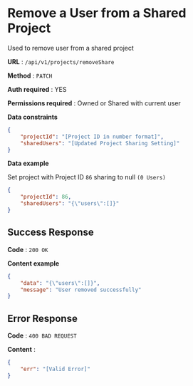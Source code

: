 # Remove a User from a Shared Project

Used to remove user from a shared project

**URL** : `/api/v1/projects/removeShare`

**Method** : `PATCH`

**Auth required** : YES

**Permissions required** : Owned or Shared with current user

**Data constraints**

```json
{
    "projectId": "[Project ID in number format]",
    "sharedUsers": "[Updated Project Sharing Setting]"
}
```

**Data example**

Set project with Project ID `86` sharing to null `(0 Users)`

```json
{
    "projectId": 86,
    "sharedUsers": "{\"users\":[]}"
}
```

## Success Response

**Code** : `200 OK`

**Content example**

```json
{
    "data": "{\"users\":[]}",
    "message": "User removed successfully"
}
```

## Error Response

**Code** : `400 BAD REQUEST`

**Content** :

```json
{
    "err": "[Valid Error]"
}
```